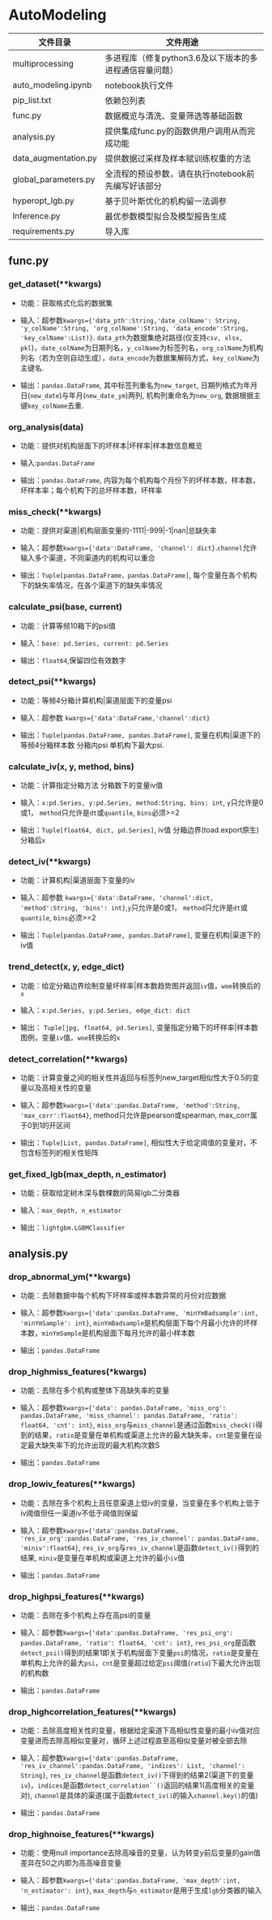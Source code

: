 # AutoModeling

| 文件目录              | 文件用途                                        |
| -------------------- | ----------------------------------------------- |
| multiprocessing      | 多进程库（修复python3.6及以下版本的多进程通信容量问题）  |
| auto_modeling.ipynb  | notebook执行文件           |
| pip_list.txt         | 依赖包列表                                  |
| func.py              | 数据概览与清洗、变量筛选等基础函数              |
| analysis.py          | 提供集成func.py的函数供用户调用从而完成功能     |
| data_augmentation.py | 提供数据过采样及样本赋训练权重的方法            |
| global_parameters.py | 全流程的预设参数，请在执行notebook前先编写好该部分 |
| hyperopt_lgb.py      | 基于贝叶斯优化的机构留一法调参     |
| Inference.py | 最优参数模型拟合及模型报告生成 |
| requirements.py | 导入库 |

## func.py

### get_dataset(**kwargs)

- 功能：获取格式化后的数据集

- 输入：超参数`kwargs={'data_pth':String,'date_colName': String, 'y_colName':String, 'org_colName':String, 'data_encode':String, 'key_colName':List)}`. `data_pth`为数据集绝对路径(仅支持`csv, xlsx, pkl`)，`date_colName`为日期列名，`y_colName`为标签列名，`org_colName`为机构列名（若为空则自动生成），`data_encode`为数据集解码方式，`key_colName`为主键名.

- 输出：`pandas.DataFrame`, 其中标签列重名为`new_target`, 日期列格式为年月日(`new_date`)与年月(`new_date_ym`)两列, 机构列重命名为`new_org`, 数据根据主键`key_colName`去重.


### org_analysis(data)

- 功能：提供对机构层面下的坏样本|坏样率|样本数信息概览

- 输入:`pandas.DataFrame`

- 输出：`pandas.DataFrame`, 内容为每个机构每个月份下的坏样本数，样本数，坏样本率；每个机构下的总坏样本数，坏样率




### miss_check(**kwargs)

- 功能：提供对渠道|机构层面变量的-1111|-999|-1|nan|总缺失率

- 输入：超参数`kwargs={'data':DataFrame, 'channel': dict}`.`channel`允许输入多个渠道，不同渠道内的机构可以重合

- 输出：`Tuple[pandas.DataFrame，pandas.DataFrame]`, 每个变量在各个机构下的缺失率情况，在各个渠道下的缺失率情况




### calculate_psi(base, current)

- 功能：计算等频10箱下的psi值

- 输入：`base: pd.Series, current: pd.Series`

- 输出：`float64`,保留四位有效数字




### detect_psi(**kwargs)

- 功能：等频4分箱计算机构|渠道层面下的变量psi

- 输入：超参数 `kwargs={'data':DataFrame,'channel':dict}`

- 输出：`Tuple[pandas.DataFrame, pandas.DataFrame]`, 变量在机构|渠道下的等频4分箱样本数 分箱内psi 单机构下最大psi.




### calculate_iv(x, y, method, bins)

- 功能：计算指定分箱方法 分箱数下的变量iv值

- 输入：`x:pd.Series, y:pd.Series, method:String, bins: int`, `y`只允许是0或1， `method`只允许是`dt`或`quantile`, `bins`必须>=2

- 输出：`Tuple[float64, dict, pd.Series]`, iv值 分箱边界(toad.export原生)  分箱后`x`




### detect_iv(**kwargs)

- 功能：计算机构|渠道层面下变量的iv

- 输入：超参数 `kwargs={'data':DataFrame, 'channel':dict, 'method':String, 'bins': int}`,`y`只允许是0或1， `method`只允许是`dt`或`quantile`, `bins`必须>=2

- 输出：`Tuple[pandas.DataFrame, pandas.DataFrame]`, 变量在机构|渠道下的iv值




### trend_detect(x, y, edge_dict)

- 功能：给定分箱边界绘制变量坏样率|样本数趋势图并返回`iv`值，`woe`转换后的`x`

- 输入：`x:pd.Series, y:pd.Series, edge_dict: dict`

- 输出： `Tuple[jpg, float64, pd.Series]`, 变量指定分箱下的坏样率|样本数图例，变量`iv`值，`woe`转换后的`x`




### detect_correlation(**kwargs)

- 功能：计算变量之间的相关性并返回与标签列new_target相似性大于0.5的变量以及高相关性的变量

- 输入：超参数`kwargs={'data':pandas.DataFrame, 'method':String, 'max_corr':flaot64}`, method只允许是pearson或spearman, max_corr属于0到1的开区间

- 输出：`Tuple[List, pandas.DataFrame]`, 相似性大于给定阈值的变量对，不包含标签列的相关性矩阵




### get_fixed_lgb(max_depth, n_estimator)

- 功能：获取给定树木深与数棵数的简易lgb二分类器

- 输入：`max_depth, n_estimator`

- 输出：`lightgbm.LGBMClassifier`




## analysis.py

### drop_abnormal_ym(**kwargs)

- 功能：去除数据中每个机构下坏样率或样本数异常的月份对应数据

- 输入：超参数`kwargs={'data':pandas.DataFrame, 'minYmBadsample':int, 'minYmSample': int}`, `minYmBadsample`是机构层面下每个月最小允许的坏样本数，`minYmSample`是机构层面下每月允许的最小样本数

- 输出：`pandas.DataFrame`




### drop_highmiss_features(*kwargs)

- 功能：去除在多个机构或整体下高缺失率的变量

- 输入：超参数`kwargs={'data': pandas.DataFrame, 'miss_org': pandas.DataFrame, 'miss_channel': pandas.DataFrame, 'ratio': float64, 'cnt': int}`, `miss_org`与`miss_channel`是通过函数`miss_check()`得到的结果，`ratio`是变量在单机构或渠道上允许的最大缺失率，`cnt`是变量在设定最大缺失率下的允许出现的最大机构次数S

- 输出：`pandas.DataFrame`




### drop_lowiv_features(**kwargs)

- 功能：去除在多个机构上且任意渠道上低iv的变量，当变量在多个机构上低于iv阈值但任一渠道iv不低于阈值则保留

- 输入：超参数`kwargs={'data':pandas.DataFrame, 'res_iv_org':pandas.DataFrame, 'res_iv_channel': pandas.DataFrame, 'miniv':float64}`, `res_iv_org`与`res_iv_channel`是函数`detect_iv()`得到的结果, `miniv`是变量在单机构或渠道上允许的最小`iv`值

- 输出：`pandas.DataFrame`




### drop_highpsi_features(**kwargs)

- 功能：去除在多个机构上存在高psi的变量

- 输入：超参数`kwargs={'data':pandas.DataFrame, 'res_psi_org': pandas.DataFrame, 'ratio': float64, 'cnt': int}`, `res_psi_org`是函数`detect_psi()`得到的结果1即关于机构层面下变量`psi`的情况，`ratio`是变量在单机构上允许的最大`psi`，`cnt`是变量超过给定`psi`阈值(`ratio`)下最大允许出现的机构数

- 输出：`pandas.DataFrame`




### drop_highcorrelation_features(**kwargs)

- 功能：去除高度相关性的变量，根据给定渠道下高相似性变量的最小iv值对应变量进而去除高相似变量对，循环上述过程直至高相似变量对被全部去除

- 输入：超参数`kwargs={'data':pandas.DataFrame, 'res_iv_channel':pandas.DataFrame, 'indices': List, 'channel': String}`, `res_iv_channel`是函数`detect_iv()`下得到的结果2(渠道下的变量`iv`)，`indices`是函数`detect_correlation``()`返回的结果1(高度相关的变量对), `channel`是具体的渠道(属于函数`detect_iv()`的输入`channel.key()`的值)

- 输出：`pandas.DataFrame`




### drop_highnoise_features(**kwargs)

- 功能：使用null importance去除高噪音的变量，认为转变y前后变量的gain值差异在50之内即为高高噪音变量

- 输入：超参数`kwargs={'data':pandas.DataFrame, 'max_depth':int, 'n_estimator': int}`, `max_depth`与`n_estimator`是用于生成`lgb`分类器的输入

- 输出：`pandas.DataFrame`
